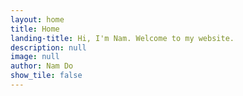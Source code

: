 ```yaml
---
layout: home
title: Home
landing-title: Hi, I'm Nam. Welcome to my website.
description: null
image: null
author: Nam Do
show_tile: false
---
```


